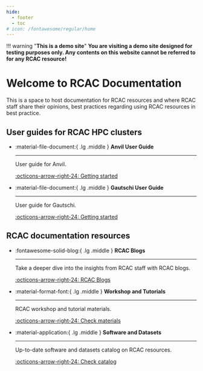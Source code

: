 ```yaml
---
hide:
  - footer
  - toc
# icon: /fontawesome/regular/home
---
```


!!! warning "**This is a demo site**"
    **You are visiting a demo site designed for testing purposes only. Any contents on this website cannot be referred to for any RCAC resource!**

# Welcome to RCAC Documentation

This is a space to host documentation for RCAC resources and where RCAC staff share their opinions, best practices regarding using RCAC resources in best practice.

## User guides for RCAC HPC clusters

<div class="grid cards" markdown>

-   :material-file-document:{ .lg .middle } __Anvil User Guide__

    ---

    User guide for Anvil.
    <!-- ![anvil](assets/anvil_title.png) -->

    [:octicons-arrow-right-24: Getting started](userguides/anvil/index.md)

-   :material-file-document:{ .lg .middle } __Gautschi User Guide__

    ---

    User guide for Gautschi.

    [:octicons-arrow-right-24: Getting started](userguides/gautschi/index.md)

</div>

## RCAC documentation resources

<div class="grid cards" markdown>

-   :fontawesome-solid-blog:{ .lg .middle } __RCAC Blogs__

    ---

    Take a deeper dive into the insights from RCAC staff with RCAC blogs.

    [:octicons-arrow-right-24: RCAC Blogs](blog/index.md)

-   :material-format-font:{ .lg .middle } __Workshop and Tutorials__

    ---

    RCAC workshop and tutorial materials.

    [:octicons-arrow-right-24: Check materials](workshops/index.md)

-   :material-application:{ .lg .middle } __Software and Datasets__

    ---

    Up-to-date software and datasets catalog on RCAC resources.

    [:octicons-arrow-right-24: Check catalog](software_datasets/index.md)

</div>
